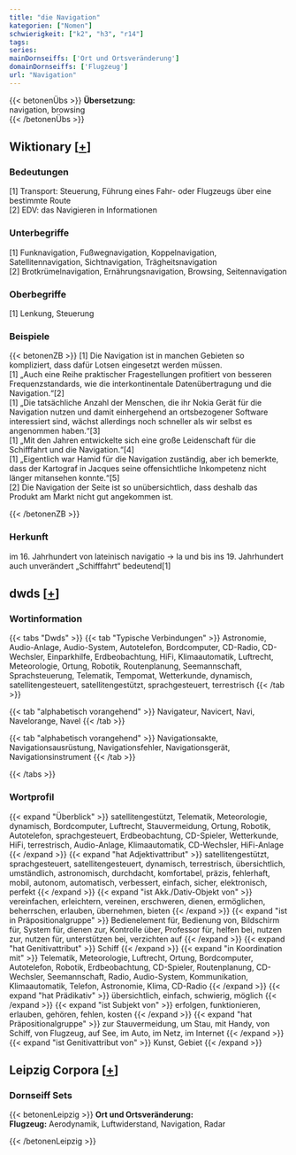 ```yaml
---
title: "die Navigation"
kategorien: ["Nomen"]
schwierigkeit: ["k2", "h3", "r14"]
tags:
series:
mainDornseiffs: ['Ort und Ortsveränderung']
domainDornseiffs: ['Flugzeug']
url: "Navigation"
---
```


{{< betonenÜbs >}}
**Übersetzung:**  
navigation, browsing  
{{< /betonenÜbs >}}

## Wiktionary [[+](https://de.wiktionary.org/wiki/Navigation)]

### Bedeutungen
[1] Transport: Steuerung, Führung eines Fahr- oder Flugzeugs über eine bestimmte Route  
[2] EDV: das Navigieren in Informationen  

### Unterbegriffe
[1] Funknavigation, Fußwegnavigation, Koppelnavigation, Satellitennavigation, Sichtnavigation, Trägheitsnavigation  
[2] Brotkrümelnavigation, Ernährungsnavigation, Browsing, Seitennavigation  

### Oberbegriffe
[1] Lenkung, Steuerung  

### Beispiele
{{< betonenZB >}}
[1] Die Navigation ist in manchen Gebieten so kompliziert, dass dafür Lotsen eingesetzt werden müssen.  
[1] „Auch eine Reihe praktischer Fragestellungen profitiert von besseren Frequenzstandards, wie die interkontinentale Datenübertragung und die Navigation.“[2]  
[1] „Die tatsächliche Anzahl der Menschen, die ihr Nokia Gerät für die Navigation nutzen und damit einhergehend an ortsbezogener Software interessiert sind, wächst allerdings noch schneller als wir selbst es angenommen haben.“[3]  
[1] „Mit den Jahren entwickelte sich eine große Leidenschaft für die Schifffahrt und die Navigation.“[4]  
[1] „Eigentlich war Hamid für die Navigation zuständig, aber ich bemerkte, dass der Kartograf in Jacques seine offensichtliche Inkompetenz nicht länger mitansehen konnte.“[5]  
[2] Die Navigation der Seite ist so unübersichtlich, dass deshalb das Produkt am Markt nicht gut angekommen ist.  

{{< /betonenZB >}}
### Herkunft
im 16. Jahrhundert von lateinisch navigatio → la und bis ins 19. Jahrhundert auch unverändert „Schifffahrt“ bedeutend[1]  



## dwds [[+](https://www.dwds.de/wb/Navigation)]

### Wortinformation
{{< tabs "Dwds" >}}
{{< tab "Typische Verbindungen" >}}
Astronomie, Audio-Anlage, Audio-System, Autotelefon, Bordcomputer, CD-Radio, CD-Wechsler, Einparkhilfe, Erdbeobachtung, HiFi, Klimaautomatik, Luftrecht, Meteorologie, Ortung, Robotik, Routenplanung, Seemannschaft, Sprachsteuerung, Telematik, Tempomat, Wetterkunde, dynamisch, satellitengesteuert, satellitengestützt, sprachgesteuert, terrestrisch
{{< /tab >}}

{{< tab "alphabetisch vorangehend" >}}
Navigateur, Navicert, Navi, Navelorange, Navel
{{< /tab >}}

{{< tab "alphabetisch vorangehend" >}}
Navigationsakte, Navigationsausrüstung, Navigationsfehler, Navigationsgerät, Navigationsinstrument
{{< /tab >}}

{{< /tabs >}}

### Wortprofil
{{< expand "Überblick" >}} satellitengestützt, Telematik, Meteorologie, dynamisch, Bordcomputer, Luftrecht, Stauvermeidung, Ortung, Robotik, Autotelefon, sprachgesteuert, Erdbeobachtung, CD-Spieler, Wetterkunde, HiFi, terrestrisch, Audio-Anlage, Klimaautomatik, CD-Wechsler, HiFi-Anlage {{< /expand >}}
{{< expand "hat Adjektivattribut" >}} satellitengestützt, sprachgesteuert, satellitengesteuert, dynamisch, terrestrisch, übersichtlich, umständlich, astronomisch, durchdacht, komfortabel, präzis, fehlerhaft, mobil, autonom, automatisch, verbessert, einfach, sicher, elektronisch, perfekt {{< /expand >}}
{{< expand "ist Akk./Dativ-Objekt von" >}} vereinfachen, erleichtern, vereinen, erschweren, dienen, ermöglichen, beherrschen, erlauben, übernehmen, bieten {{< /expand >}}
{{< expand "ist in Präpositionalgruppe" >}} Bedienelement für, Bedienung von, Bildschirm für, System für, dienen zur, Kontrolle über, Professor für, helfen bei, nutzen zur, nutzen für, unterstützen bei, verzichten auf {{< /expand >}}
{{< expand "hat Genitivattribut" >}} Schiff {{< /expand >}}
{{< expand "in Koordination mit" >}} Telematik, Meteorologie, Luftrecht, Ortung, Bordcomputer, Autotelefon, Robotik, Erdbeobachtung, CD-Spieler, Routenplanung, CD-Wechsler, Seemannschaft, Radio, Audio-System, Kommunikation, Klimaautomatik, Telefon, Astronomie, Klima, CD-Radio {{< /expand >}}
{{< expand "hat Prädikativ" >}} übersichtlich, einfach, schwierig, möglich {{< /expand >}}
{{< expand "ist Subjekt von" >}} erfolgen, funktionieren, erlauben, gehören, fehlen, kosten {{< /expand >}}
{{< expand "hat Präpositionalgruppe" >}} zur Stauvermeidung, um Stau, mit Handy, von Schiff, von Flugzeug, auf See, im Auto, im Netz, im Internet {{< /expand >}}
{{< expand "ist Genitivattribut von" >}} Kunst, Gebiet {{< /expand >}}

## Leipzig Corpora [[+](https://corpora.uni-leipzig.de/en/res?word=Navigation&corpusId=deu_newscrawl-public_2018)]

### Dornseiff Sets
{{< betonenLeipzig >}}
**Ort und Ortsveränderung:**  
**Flugzeug:** Aerodynamik, Luftwiderstand, Navigation, Radar  

{{< /betonenLeipzig >}}
